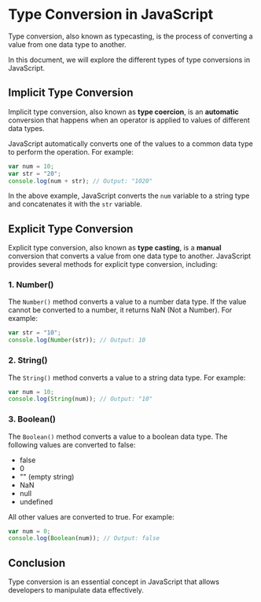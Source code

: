 # Type Conversion in JavaScript

Type conversion, also known as typecasting, is the process of converting a value from one data type to another.

In this document, we will explore the different types of type conversions in JavaScript.

## Implicit Type Conversion

Implicit type conversion, also known as **type coercion**, is an **automatic** conversion that happens when an operator is applied to values of different data types.

JavaScript automatically converts one of the values to a common data type to perform the operation. For example:

```js
var num = 10;
var str = "20";
console.log(num + str); // Output: "1020"

```

In the above example, JavaScript converts the `num` variable to a string type and concatenates it with the `str` variable.

## Explicit Type Conversion

Explicit type conversion, also known as **type casting**, is a **manual** conversion that converts a value from one data type to another. JavaScript provides several methods for explicit type conversion, including:

### 1. Number()

The `Number()` method converts a value to a number data type. If the value cannot be converted to a number, it returns NaN (Not a Number). For example:

```js
var str = "10";
console.log(Number(str)); // Output: 10

```

### 2. String()

The `String()` method converts a value to a string data type. For example:

```js
var num = 10;
console.log(String(num)); // Output: "10"

```

### 3. Boolean()

The `Boolean()` method converts a value to a boolean data type. The following values are converted to false:

- false
- 0
- "" (empty string)
- NaN
- null
- undefined

All other values are converted to true. For example:

```js
var num = 0;
console.log(Boolean(num)); // Output: false

```

## Conclusion

Type conversion is an essential concept in JavaScript that allows developers to manipulate data effectively.
